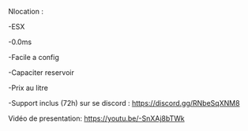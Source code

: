 
Nlocation  :

-ESX 

-0.0ms

-Facile a config

-Capaciter reservoir

-Prix au litre

-Support inclus (72h) sur se discord : https://discord.gg/RNbeSqXNM8

Vidéo de presentation: https://youtu.be/-SnXAj8bTWk
